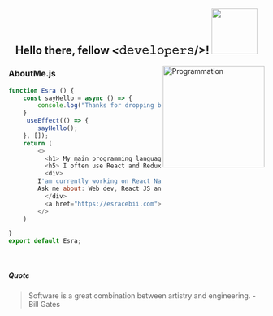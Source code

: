 
<div align="center">
<h2>  Hello there, fellow <𝚍𝚎𝚟𝚎𝚕𝚘𝚙𝚎𝚛𝚜/>! <img src="https://media3.giphy.com/media/4HkftPQvWLeiJLgBLD/giphy.gif?cid=ecf05e47pe4igcruq37fyglz08kb40pqeedtor8unxjo35dt&rid=giphy.gif&ct=s" width="90px"></h2>
</div>

<img align="right" src="https://media4.giphy.com/media/4XXo8A7CIW1lZGgdhm/giphy.gif?cid=ecf05e47gdxfn1qs6yd151n68a7qb4hl2vnmr2eqj5imzjwl&rid=giphy.gif&ct=s" alt="Programmation" width="200" />
    


### AboutMe.js
```javascript
function Esra () {
	const sayHello = async () => {
		console.log("Thanks for dropping by, hope you find some of my work interesting.")
	}	
	 useEffect(() => {
		sayHello();
  	}, []);
	return (
	    <>
	      <h1> My main programming language is Javascript. </h1>
	      <h5> I often use React and Redux. </h5>	
	      <div>
		I'am currently working on React Native.
		Ask me about: Web dev, React JS and more! I'm open to learning.
	      </div>
	      <a href="https://esracebii.com">My Personel Website </a>
	    </>
	)

}
export default Esra;

```
<br />


##### Quote

> Software is a great combination between artistry and engineering.  - Bill Gates





